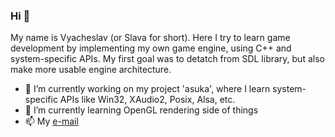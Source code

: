 ### Hi 👋

My name is Vyacheslav (or Slava for short). Here I try to learn game development by implementing my own game engine, using C++ and system-specific APIs.
My first goal was to detatch from SDL library, but also make more usable engine architecture.

- 🔭 I’m currently working on my project 'asuka', where I learn system-specific APIs like Win32, XAudio2, Posix, Alsa, etc.
- 🌱 I’m currently learning OpenGL rendering side of things
- 📫 My [e-mail](justslavic@gmail.com)
